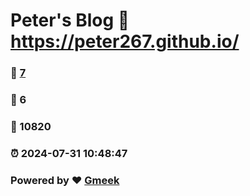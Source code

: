 # Peter's Blog :link: https://peter267.github.io/ 
### :page_facing_up: [7](https://peter267.github.io//tag.html) 
### :speech_balloon: 6 
### :hibiscus: 10820 
### :alarm_clock: 2024-07-31 10:48:47 
### Powered by :heart: [Gmeek](https://github.com/Meekdai/Gmeek)
